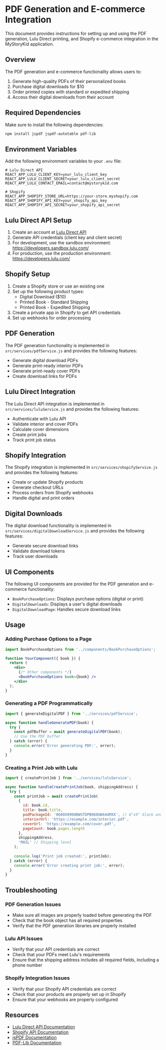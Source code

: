 # PDF Generation and E-commerce Integration

This document provides instructions for setting up and using the PDF generation, Lulu Direct printing, and Shopify e-commerce integration in the MyStoryKid application.

## Overview

The PDF generation and e-commerce functionality allows users to:

1. Generate high-quality PDFs of their personalized books
2. Purchase digital downloads for $10
3. Order printed copies with standard or expedited shipping
4. Access their digital downloads from their account

## Required Dependencies

Make sure to install the following dependencies:

```bash
npm install jspdf jspdf-autotable pdf-lib
```

## Environment Variables

Add the following environment variables to your `.env` file:

```
# Lulu Direct API
REACT_APP_LULU_CLIENT_KEY=your_lulu_client_key
REACT_APP_LULU_CLIENT_SECRET=your_lulu_client_secret
REACT_APP_LULU_CONTACT_EMAIL=contact@mystorykid.com

# Shopify
REACT_APP_SHOPIFY_STORE_URL=https://your-store.myshopify.com
REACT_APP_SHOPIFY_API_KEY=your_shopify_api_key
REACT_APP_SHOPIFY_API_SECRET=your_shopify_api_secret
```

## Lulu Direct API Setup

1. Create an account at [Lulu Direct API](https://developers.lulu.com/)
2. Generate API credentials (client key and client secret)
3. For development, use the sandbox environment: https://developers.sandbox.lulu.com/
4. For production, use the production environment: https://developers.lulu.com/

## Shopify Setup

1. Create a Shopify store or use an existing one
2. Set up the following product types:
   - Digital Download ($10)
   - Printed Book - Standard Shipping
   - Printed Book - Expedited Shipping
3. Create a private app in Shopify to get API credentials
4. Set up webhooks for order processing

## PDF Generation

The PDF generation functionality is implemented in `src/services/pdfService.js` and provides the following features:

- Generate digital download PDFs
- Generate print-ready interior PDFs
- Generate print-ready cover PDFs
- Create download links for PDFs

## Lulu Direct Integration

The Lulu Direct API integration is implemented in `src/services/luluService.js` and provides the following features:

- Authenticate with Lulu API
- Validate interior and cover PDFs
- Calculate cover dimensions
- Create print jobs
- Track print job status

## Shopify Integration

The Shopify integration is implemented in `src/services/shopifyService.js` and provides the following features:

- Create or update Shopify products
- Generate checkout URLs
- Process orders from Shopify webhooks
- Handle digital and print orders

## Digital Downloads

The digital download functionality is implemented in `src/services/digitalDownloadService.js` and provides the following features:

- Generate secure download links
- Validate download tokens
- Track user downloads

## UI Components

The following UI components are provided for the PDF generation and e-commerce functionality:

- `BookPurchaseOptions`: Displays purchase options (digital or print)
- `DigitalDownloads`: Displays a user's digital downloads
- `DigitalDownloadPage`: Handles secure download links

## Usage

### Adding Purchase Options to a Page

```jsx
import BookPurchaseOptions from '../components/BookPurchaseOptions';

function YourComponent({ book }) {
  return (
    <div>
      {/* Other components */}
      <BookPurchaseOptions book={book} />
    </div>
  );
}
```

### Generating a PDF Programmatically

```javascript
import { generateDigitalPDF } from '../services/pdfService';

async function handleGeneratePDF(book) {
  try {
    const pdfBuffer = await generateDigitalPDF(book);
    // Use the PDF buffer
  } catch (error) {
    console.error('Error generating PDF:', error);
  }
}
```

### Creating a Print Job with Lulu

```javascript
import { createPrintJob } from '../services/luluService';

async function handleCreatePrintJob(book, shippingAddress) {
  try {
    const printJob = await createPrintJob(
      {
        id: book.id,
        title: book.title,
        podPackageId: '0600X0900BWSTDPB060UW444MXX', // 6"x9" black and white paperback
        interiorUrl: 'https://example.com/interior.pdf',
        coverUrl: 'https://example.com/cover.pdf',
        pageCount: book.pages.length
      },
      shippingAddress,
      'MAIL' // Shipping level
    );
    
    console.log('Print job created:', printJob);
  } catch (error) {
    console.error('Error creating print job:', error);
  }
}
```

## Troubleshooting

### PDF Generation Issues

- Make sure all images are properly loaded before generating the PDF
- Check that the book object has all required properties
- Verify that the PDF generation libraries are properly installed

### Lulu API Issues

- Verify that your API credentials are correct
- Check that your PDFs meet Lulu's requirements
- Ensure that the shipping address includes all required fields, including a phone number

### Shopify Integration Issues

- Verify that your Shopify API credentials are correct
- Check that your products are properly set up in Shopify
- Ensure that your webhooks are properly configured

## Resources

- [Lulu Direct API Documentation](https://developers.lulu.com/api-reference)
- [Shopify API Documentation](https://shopify.dev/docs/api)
- [jsPDF Documentation](https://artskydj.github.io/jsPDF/docs/jsPDF.html)
- [PDF-Lib Documentation](https://pdf-lib.js.org/)
